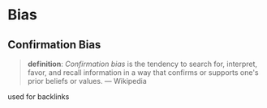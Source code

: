 # Bias

## Confirmation Bias

> **definition**: _Confirmation bias_ is the tendency to search for, interpret, favor, and recall information in a way that confirms or supports one's prior beliefs or values. &mdash; Wikipedia

used for backlinks
